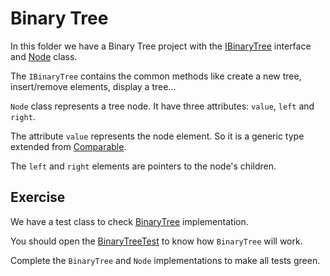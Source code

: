 # Binary Tree

In this folder we have a Binary Tree project with the [IBinaryTree](src/main/java/br/com/gomide/binary_tree/IBinaryTree.java) interface and [Node](src/main/java/br/com/gomide/binary_tree/Node.java) class.

The `IBinaryTree` contains the common methods like create a new tree, insert/remove elements, display a tree...

`Node` class represents a tree node. It have three attributes: `value`, `left` and `right`. 

The attribute `value` represents the node element. So it is a generic type extended from [Comparable](https://docs.oracle.com/javase/8/docs/api/java/lang/Comparable.html).

The `left` and `right` elements are pointers to the node's children.

## Exercise

We have a test class to check [BinaryTree](src/main/java/br/com/gomide/binary_tree/BinaryTree.java) implementation.

You should open the [BinaryTreeTest](src/test/java/br/com/gomide/binary_tree/BinaryTreeTest.java) to know how `BinaryTree` will work.

Complete the `BinaryTree` and `Node` implementations to make all tests green.